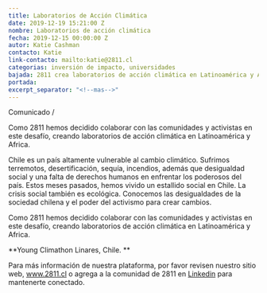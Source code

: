 ```yaml
---
title: Laboratorios de Acción Climática
date: 2019-12-19 15:21:00 Z
nombre: Laboratorios de acción climática
fecha: 2019-12-15 00:00:00 Z
autor: Katie Cashman
contacto: Katie
link-contacto: mailto:katie@2811.cl
categorias: inversión de impacto, universidades
bajada: 2811 crea laboratorios de acción climática en Latinoamérica y Africa
portada: 
excerpt_separator: "<!--mas-->"
---
```


Comunicado / 

Como 2811 hemos decidido colaborar con las comunidades y activistas en este desafío, creando laboratorios de acción climática en Latinoamérica y Africa. 
<!--mas--> 

Chile es un país altamente vulnerable al cambio climático. Sufrimos terremotos, desertificación, sequía, incendios, además que desigualdad social y una falta de derechos humanos en enfrentar los poderosos del país. Estos meses pasados, hemos vivido un estallido social en Chile. La crisis social también es ecológica. Conocemos las desigualdades de la sociedad chilena y el poder del activismo para crear cambios.

Como 2811 hemos decidido colaborar con las comunidades y activistas en este desafío, creando laboratorios de acción climática en Latinoamérica y Africa. 

**Young Climathon Linares, Chile. 
**


Para más información de nuestra plataforma, por favor revisen nuestro sitio web, www.2811.cl o agrega a la comunidad de 2811 en [Linkedin](https://www.linkedin.com/company/2811chile) para mantenerte conectado.